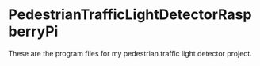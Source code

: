 # PedestrianTrafficLightDetectorRaspberryPi
These are the program files for my pedestrian traffic light detector project.
